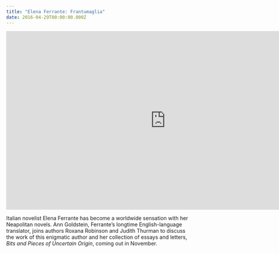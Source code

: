```yaml
---
title: "Elena Ferrante: Frantumaglia"
date: 2016-04-29T00:00:00.000Z
---
```

<div class="embed-container">

<iframe width="853" height="480" src="https://www.youtube-nocookie.com/embed/P3jvIQePWto?rel=0&amp;showinfo=0" frameborder="0" allowfullscreen></iframe>

</div>

Italian novelist Elena Ferrante has become a worldwide sensation with her Neapolitan novels. Ann Goldstein, Ferrante’s longtime English-language translator, joins authors Roxana Robinson and Judith Thurman to discuss the work of this enigmatic author and her collection of essays and letters, _Bits and Pieces of Uncertain Origin_, coming out in November. 
